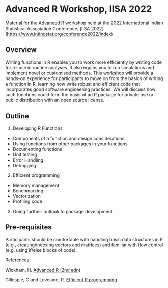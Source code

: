 # Advanced R Workshop, IISA 2022

Material for the [Advanced R](https://www.intindstat.org/conference2022/shortCourses) workshop held at the 2022 International Indian Statistical Association Conference, [IISA 2022] (https://www.intindstat.org/conference2022/index)

## Overview

Writing functions in R enables you to work more efficiently by writing code for re-use in routine analyses. It also equips you to run simulations and implement novel or customised methods. This workshop will provide a hands-on experience for participants to move on from the basics of writing a function in R, learning how write robust and efficient code that incorporates good software engineering practices. We will discuss how such functions could form the basis of an R package for private use or public distribution with an open source license.

## Outline

1. Developing R Functions

 * Components of a function and design considerations
 * Using functions from other packages in your functions
 * Documenting functions
 * Unit testing
 * Error Handling
 * Debugging

2. Efficient programming

 * Memory management
 * Benchmarking
 * Vectorization
 * Profiling code

3. Going further: outlook to package development

## Pre-requisites

Participants should be comfortable with handling basic data structures in R (e.g., creating/indexing vectors and matrices) and familiar with flow control (e.g. using if/else blocks of code).

References:

Wickham, H. [Advanced R (2nd edn)](https://adv-r.hadley.nz/)

Gillespie, C and Lovelace, R. [Efficient R programming](https://csgillespie.github.io/efficientR/)
